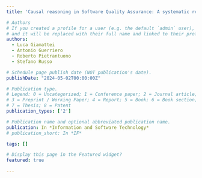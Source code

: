 ```yaml
---
title: 'Causal reasoning in Software Quality Assurance: A systematic review'

# Authors
# If you created a profile for a user (e.g. the default `admin` user), write the username (folder name) here
# and it will be replaced with their full name and linked to their profile.
authors:
  - Luca Giamattei
  - Antonio Guerriero
  - Roberto Pietrantuono 
  - Stefano Russo 

# Schedule page publish date (NOT publication's date).
publishDate: "2024-05-02T00:00:00Z"

# Publication type.
# Legend: 0 = Uncategorized; 1 = Conference paper; 2 = Journal article;
# 3 = Preprint / Working Paper; 4 = Report; 5 = Book; 6 = Book section;
# 7 = Thesis; 8 = Patent
publication_types: ['2']

# Publication name and optional abbreviated publication name.
publication: In *Information and Software Technology*
# publication_short: In *IF*

tags: []

# Display this page in the Featured widget?
featured: true

---
```

